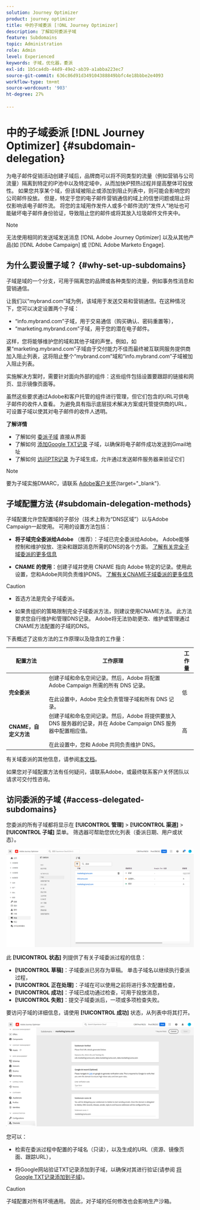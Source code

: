 ```yaml
---
solution: Journey Optimizer
product: journey optimizer
title: 中的子域委派 [!DNL Journey Optimizer]
description: 了解如何委派子域
feature: Subdomains
topic: Administration
role: Admin
level: Experienced
keywords: 子域，优化器，委派
exl-id: 1b5ca4db-44d9-49e2-ab39-a1abba223ec7
source-git-commit: 636c86d91d349104388849bbfc4e18bbbe2e4093
workflow-type: tm+mt
source-wordcount: '903'
ht-degree: 27%

---
```


# 中的子域委派 [!DNL Journey Optimizer] {#subdomain-delegation}

为电子邮件促销活动创建子域后，品牌商可以将不同类型的流量（例如营销与公司流量）隔离到特定的IP池中以及特定域中，从而加快IP预热过程并提高整体可投放性。 如果您共享某个域，但该域被阻止或添加到阻止列表中，则可能会影响您的公司邮件投放。 但是，特定于您的电子邮件营销通信的域上的信誉问题或阻止将仅影响该电子邮件流。 将您的主域用作发件人或多个邮件流的“发件人”地址也可能破坏电子邮件身份验证，导致阻止您的邮件或将其放入垃圾邮件文件夹中。

>[!NOTE]
>
>无法使用相同的发送域发送消息 [!DNL Adobe Journey Optimizer] 以及从其他产品(如 [!DNL Adobe Campaign] 或 [!DNL Adobe Marketo Engage].

## 为什么要设置子域？ {#why-set-up-subdomains}

子域是域的一个分支，可用于隔离您的品牌或各种类型的流量，例如事务性消息和营销通信。

让我们以“mybrand.com”域为例，该域用于发送交易和营销通信。在这种情况下，您可以决定设置两个子域：

* “info.mybrand.com”子域，用于交易通信（购买确认、密码重置等），
* “marketing.mybrand.com”子域，用于您的潜在电子邮件。

这样，您将能够维护您的域和其他子域的声誉。例如，如果“marketing.mybrand.com”子域由于交付能力不佳而最终被互联网服务提供商加入阻止列表，这将阻止整个“mybrand.com”域和“info.mybrand.com”子域被加入阻止列表。

实施解决方案时，需要针对面向外部的组件：这些组件包括设置要跟踪的链接和网页、显示镜像页面等。

虽然这些要求通过Adobe和客户托管的组件进行管理，但它们包含的URL可供电子邮件的收件人查看。 为避免具有指示底层技术解决方案或托管提供商的URL，可设置子域以使其对电子邮件的收件人透明。

**了解详情**

* 了解如何 [委派子域](delegate-subdomain.md) 直接从界面
* 了解如何 [添加Google TXT记录](google-txt.md) 子域，以确保将电子邮件成功发送到Gmail地址
* 了解如何 [访问PTR记录](ptr-records.md) 为子域生成，允许通过发送邮件服务器来验证它们

>[!NOTE]
>
>要为子域实施DMARC，请联系 [Adobe客户关怀](https://helpx.adobe.com/cn/enterprise/admin-guide.html/enterprise/using/support-for-experience-cloud.ug.html){target="_blank"}.

## 子域配置方法 {#subdomain-delegation-methods}

子域配置允许您配置域的子部分（技术上称为“DNS区域”）以与Adobe Campaign一起使用。 可用的设置方法包括：

* **将子域完全委派给Adobe** （推荐）：子域已完全委派给Adobe。 Adobe能够控制和维护投放、渲染和跟踪消息所需的DNS的各个方面。 [了解有关完全子域委派的更多信息](delegate-subdomain.md#full-subdomain-delegation)

* **CNAME 的使用**：创建子域并使用 CNAME 指向 Adobe 特定的记录。使用此设置，您和Adobe共同负责维护DNS。 [了解有关CNAME子域委派的更多信息](delegate-subdomain.md#cname-subdomain-delegation)

>[!CAUTION]
>
>* 首选方法是完全子域委派。
>
>* 如果贵组织的策略限制完全子域委派方法，则建议使用CNAME方法。 此方法要求您自行维护和管理DNS记录。 Adobe将无法协助更改、维护或管理通过CNAME方法配置的子域的DNS。

下表概述了这些方法的工作原理以及隐含的工作量：

| 配置方法 | 工作原理 | 工作量 |
|---|---|---|
| **完全委派** | 创建子域和命名空间记录。然后，Adobe 将配置 Adobe Campaign 所需的所有 DNS 记录。<br/><br/>在此设置中，Adobe 完全负责管理子域和所有 DNS 记录。 | 低 |
| **CNAME，自定义方法** | 创建子域和命名空间记录。然后，Adobe 将提供要放入 DNS 服务器的记录，并在 Adobe Campaign DNS 服务器中配置相应值。<br/><br/>在此设置中，您和 Adobe 共同负责维护 DNS。 | 高 |

有关域委派的其他信息，请参阅[本文档](https://experienceleague.adobe.com/docs/deliverability-learn/deliverability-best-practice-guide/additional-resources/product-specific-resources/campaign/ac-domain-name-setup.html?lang=zh-Hans)。

如果您对子域配置方法有任何疑问，请联系Adobe，或最终联系客户关怀团队以请求可交付性咨询。

## 访问委派的子域 {#access-delegated-subdomains}

您委派的所有子域都将显示在 **[!UICONTROL 管理]** > **[!UICONTROL 渠道]** > **[!UICONTROL 子域]** 菜单。 筛选器可帮助您优化列表（委派日期、用户或状态）。

![](assets/subdomain-list.png)

此 **[!UICONTROL 状态]** 列提供了有关子域委派过程的信息：

* **[!UICONTROL 草稿]**：子域委派已另存为草稿。 单击子域名以继续执行委派过程，
* **[!UICONTROL 正在处理]**：子域在可以使用之前将进行多次配置检查，
* **[!UICONTROL 成功]**：子域已成功通过检查，可用于投放消息，
* **[!UICONTROL 失败]**：提交子域委派后，一项或多项检查失败。

要访问子域的详细信息，请使用 **[!UICONTROL 成功]** 状态，从列表中将其打开。

![](assets/subdomain-delegated.png)

您可以：

* 检索在委派过程中配置的子域名（只读），以及生成的URL（资源、镜像页面、跟踪URL），

* 将Google网站验证TXT记录添加到子域，以确保对其进行验证(请参阅 [将Google TXT记录添加到子域](google-txt.md))。


>[!CAUTION]
>
>子域配置对所有环境通用。 因此，对子域的任何修改也会影响生产沙箱。
